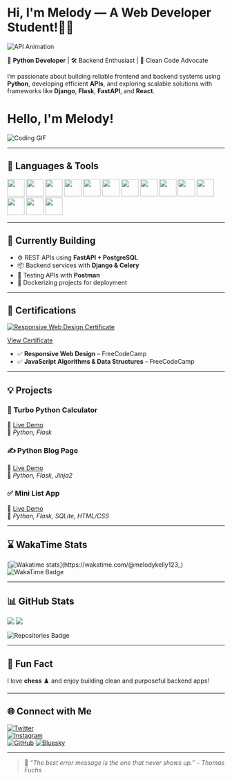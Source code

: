 # Hi, I'm Melody — A Web Developer Student!👋🐍  

![API Animation](https://github.com/TAJ2003/TAJ2003/blob/main/api.gif)

🚀 **Python Developer** | 🛠️ Backend Enthusiast | 🌟 Clean Code Advocate  

I’m passionate about building reliable frontend and backend systems using **Python**, developing efficient **APIs**, and exploring scalable solutions with frameworks like **Django**, **Flask**, **FastAPI**, and **React**.
# Hello, I'm Melody!

![Coding GIF](https://res.cloudinary.com/dry07iyvo/image/upload/v1735366890/coding_utrxwa.gif)

---

## 🧰 Languages & Tools  
<p align="left">
  <img src="https://cdn.jsdelivr.net/gh/devicons/devicon/icons/javascript/javascript-original.svg" width="40" />
  <img src="https://cdn.jsdelivr.net/gh/devicons/devicon/icons/html5/html5-original.svg" width="40" />
  <img src="https://cdn.jsdelivr.net/gh/devicons/devicon/icons/css3/css3-original.svg" width="40" />
  <img src="https://cdn.jsdelivr.net/gh/devicons/devicon/icons/python/python-original.svg" width="40" />
  <img src="https://cdn.jsdelivr.net/gh/devicons/devicon/icons/django/django-plain.svg" width="40" />
  <img src="https://cdn.jsdelivr.net/gh/devicons/devicon/icons/flask/flask-original.svg" width="40" />
  <img src="https://cdn.jsdelivr.net/gh/devicons/devicon/icons/fastapi/fastapi-original.svg" width="40" />
  <img src="https://cdn.jsdelivr.net/gh/devicons/devicon/icons/sqlalchemy/sqlalchemy-original.svg" width="40" />
  <img src="https://cdn.jsdelivr.net/gh/devicons/devicon/icons/postgresql/postgresql-original.svg" width="40" />
  <img src="https://cdn.jsdelivr.net/gh/devicons/devicon/icons/sqlite/sqlite-original.svg" width="40" />
  
  <img src="https://cdn.jsdelivr.net/gh/devicons/devicon/icons/docker/docker-original.svg" width="40" />
  <img src="https://cdn.jsdelivr.net/gh/devicons/devicon/icons/git/git-original.svg" width="40" />
  <img src="https://cdn.jsdelivr.net/gh/devicons/devicon/icons/github/github-original.svg" width="40" />
  
  <img src="https://www.vectorlogo.zone/logos/getpostman/getpostman-icon.svg" width="40" />
</p>

---

## 🚧 Currently Building  
- ⚙️ REST APIs using **FastAPI + PostgreSQL**
- 📦 Backend services with **Django & Celery**
- 🧪 Testing APIs with **Postman**
- 🐳 Dockerizing projects for deployment

---

## 📜 Certifications

[![Responsive Web Design Certificate](https://i.postimg.cc/8kR6MBys/Screenshot-20250505-120656.png)](https://freecodecamp.org/certification/melodykellynwaogu/responsive-web-design)

[View Certificate](https://freecodecamp.org/certification/melodykellynwaogu/responsive-web-design)
- ✅ **Responsive Web Design** – FreeCodeCamp  
- ✅ **JavaScript Algorithms & Data Structures** – FreeCodeCamp  

---

## 💡 Projects  

### 🧮 Turbo Python Calculator  
🔗 [Live Demo](https://turbo-python-calculator.onrender.com)  
📌 *Python, Flask*

### ✍️ Python Blog Page  
🔗 [Live Demo](https://python-blog-page.onrender.com)  
📌 *Python, Flask, Jinja2*

### ✅ Mini List App  
🔗 [Live Demo](https://mini-list-app.onrender.com)  
📌 *Python, Flask, SQLite, HTML/CSS*

---

## ⌛ WakaTime Stats  
[![Wakatime stats](https://github-readme-stats.vercel.app/api/wakatime?username=melodykelly123_)](https://wakatime.com/@melodykelly123_)  
![WakaTime Badge](https://wakatime.com/badge/user/1ed5c3b1-015d-4589-8d35-3cd9b5db607a.svg)

---

## 📊 GitHub Stats  
<p align="left">
  <img src="https://github-readme-stats.vercel.app/api?username=melodykellynwaogu&show_icons=true&theme=radical" />
  <img src="https://github-readme-stats.vercel.app/api/top-langs/?username=melodykellynwaogu&layout=compact&theme=radical" />

  ![Repositories Badge](https://img.shields.io/badge/Public%20Repositories-34-blue)
</p>

---

## 🎯 Fun Fact  
I love **chess** ♟️ and enjoy building clean and purposeful backend apps!

---

## 🌐 Connect with Me  
[![Twitter](https://img.shields.io/badge/Twitter-%231DA1F2.svg?style=for-the-badge&logo=Twitter&logoColor=white)](https://x.com/MelodyKellyN?t=GZdS81yYSapdjeSD8pB_0w&s=09)  
[![Instagram](https://img.shields.io/badge/Instagram-%23E4405F.svg?style=for-the-badge&logo=instagram&logoColor=white)](https://www.instagram.com/melodykellynwaogu_/profilecard/?igsh=aXNrN3B6Y3MxbWIz)  
[![GitHub](https://img.shields.io/badge/GitHub-%23181717.svg?style=for-the-badge&logo=github&logoColor=white)](https://github.com/melodykellynwaogu)
[![Bluesky](https://img.shields.io/badge/Bluesky-000000?style=flat&logo=bluesky&logoColor=white)](https://bsky.app/profile/melodykellynwaogu.bsky.social)

---

> 💬 *“The best error message is the one that never shows up.” – Thomas Fuchs*
